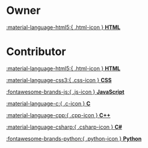 # Owner
<div class="grid cards" markdown>
<a href="../user/" class="md-card"> :material-language-html5:{ .html-icon } <strong>HTML</strong> </a>
</div>

# Contributor
<div class="grid cards" markdown>

<a href="../HTML/html/" class="md-card"> :material-language-html5:{ .html-icon } <strong>HTML</strong> </a>

<a href="../CSS/css/" class="md-card"> :material-language-css3:{ .css-icon } <strong>CSS</strong> </a>

<a href="../JavaScript/javascript/" class="md-card"> :fontawesome-brands-js:{ .js-icon } <strong>JavaScript</strong> </a>

<a href="../C/c/" class="md-card"> :material-language-c:{ .c-icon } <strong>C</strong> </a>

<a href="../Cpp/cpp/" class="md-card"> :material-language-cpp:{ .cpp-icon } <strong>C++</strong> </a>

<a href="../CSharp/csharp/" class="md-card"> :material-language-csharp:{ .csharp-icon } <strong>C#</strong> </a>

<a href="../Python/python/" class="md-card"> :fontawesome-brands-python:{ .python-icon } <strong>Python</strong> </a>

</div>